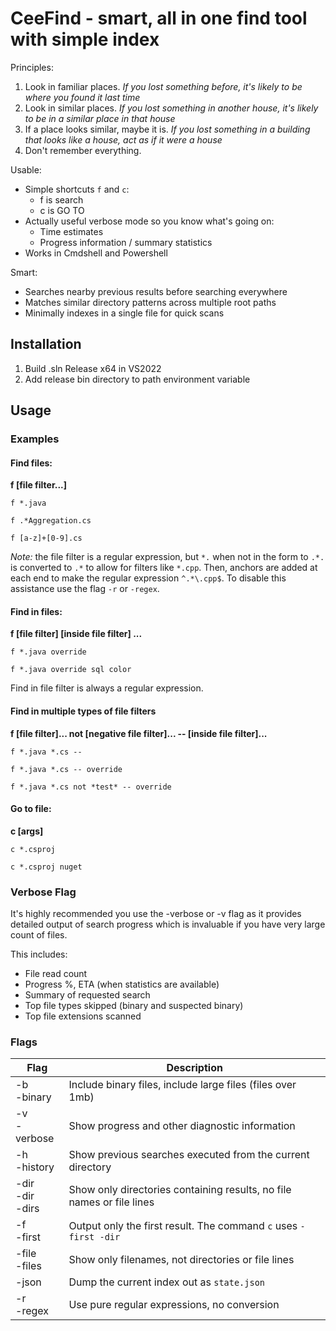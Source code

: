 ﻿# CeeFind - smart, all in one find tool with simple index

Principles:
1. Look in familiar places. *If you lost something before, it's likely to be where you found it last time*
2. Look in similar places. *If you lost something in another house, it's likely to be in a similar place in that house*
3. If a place looks similar, maybe it is. *If you lost something in a building that looks like a house, act as if it were a house*
4. Don't remember everything.

Usable:
* Simple shortcuts `f` and `c`:
	* f is search
	* c is GO TO
* Actually useful verbose mode so you know what's going on:
	* Time estimates
	* Progress information / summary statistics
* Works in Cmdshell and Powershell

Smart:
* Searches nearby previous results before searching everywhere
* Matches similar directory patterns across multiple root paths
* Minimally indexes in a single file for quick scans

## Installation

1. Build .sln Release x64 in VS2022
2. Add release bin directory to path environment variable

## Usage

### Examples

#### Find files:

**f [file filter...]**

`f *.java`

`f .*Aggregation.cs`

`f [a-z]+[0-9].cs`

*Note:* the file filter is a regular expression, but `*.` when not in the form to `.*.` is converted to `.*` to allow for filters like `*.cpp`. Then, anchors are added at each end to make the regular expression `^.*\.cpp$`. To disable this assistance use the flag `-r` or `-regex`.

#### Find in files:

**f [file filter] [inside file filter] ...**

`f *.java override`

`f *.java override sql color`

Find in file filter is always a regular expression.

#### Find in multiple types of file filters

**f [file filter]... not [negative file filter]... -- [inside file filter]...**

`f *.java *.cs --`

`f *.java *.cs -- override`

`f *.java *.cs not *test* -- override`

#### Go to file:

**c [args]**

`c *.csproj`

`c *.csproj nuget`

### Verbose Flag

It's highly recommended you use the -verbose or -v flag as it provides detailed output of search progress which is invaluable if you have very large count of files.

This includes:
* File read count
* Progress %, ETA (when statistics are available)
* Summary of requested search
* Top file types skipped (binary and suspected binary)
* Top file extensions scanned

### Flags

|Flag|Description|
|-|-|
|-b<br />-binary|Include binary files, include large files (files over 1mb)|
|-v<br />-verbose|Show progress and other diagnostic information|
|-h<br />-history|Show previous searches executed from the current directory|
|-dir<br />-dir</br>-dirs|Show only directories containing results, no file names or file lines|
|-f<br />-first|Output only the first result. The command `c` uses `-first -dir`|
|-file<br />-files|Show only filenames, not directories or file lines|
|-json|Dump the current index out as `state.json`|
|-r<br />-regex|Use pure regular expressions, no conversion|
